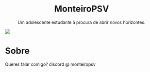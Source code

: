 <h1 align="center">MonteiroPSV</h1>

<p align="center">Um adolescente estudante à procura de abrir novos horizontes.</p>
<img src="https://skillicons.dev/icons?i=c,cpp,mysql,neovim" style="display: block; margin: 0 auto;"/>
<h1>Sobre</h1>
<p>Queres falar comigo? discord @ monteiropsv</p>
